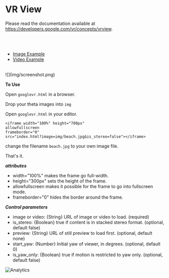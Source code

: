 VR View
=======

Please read the documentation available at
<https://developers.google.com/vr/concepts/vrview>.

<br>
<br>

* [Image Example](http://theta360.guide/googlevr/googlevr.html)
* [Video Example](http://theta360.guide/googlevr/video-sample.html)

<br>
![](img/screenshot.png)

__To Use__

Open `googlevr.html` in a browser.

Drop your theta images into `img`

Open `googlevr.html` in your editor.


    <iframe width="100%" height="700px"
    allowfullscreen
    frameborder="0"
    src="index.html?image=img/beach.jpg&is_stereo=false"></iframe>

change the filename `beach.jpg` to your own image file.

That's it.

___attributes___

* width="100%" makes the frame go full-width.
* height="300px" sets the height of the frame.
* allowfullscreen makes it possible for the frame to go into fullscreen mode.
* frameborder="0" hides the border around the frame.

___Control parameters___

* image or video: {String} URL of image or video to load. (required)
* is_stereo: {Boolean} true if content is in stacked stereo format. (optional, default false)
* preview: {String} URL of still preview to load first. (optional, default none)
* start_yaw: {Number} Initial yaw of viewer, in degrees. (optional, default 0)
* is_yaw_only: {Boolean} true if motion is restricted to yaw only. (optional, default false)

![Analytics](https://ga-beacon.appspot.com/UA-73311422-5/liveviewer-p5)
